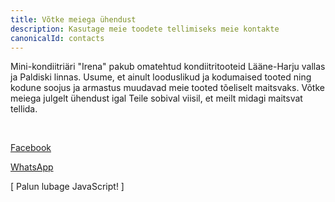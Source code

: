 ```yaml
---
title: Võtke meiega ühendust
description: Kasutage meie toodete tellimiseks meie kontakte
canonicalId: contacts
---
```


Mini-kondiitriäri "Irena" pakub omatehtud kondiitritooteid Lääne-Harju vallas ja Paldiski linnas. Usume, et ainult looduslikud ja kodumaised tooted ning kodune soojus ja armastus muudavad meie tooted tõeliselt maitsvaks. Võtke meiega julgelt ühendust igal Teile sobival viisil, et meilt midagi maitsvat tellida.

<br />

<a href="https://www.facebook.com/irena.cooking/" target="_blank" rel="noopener">Facebook</a>

<a href="https://wa.link/sj6i9m" target="_blank" rel="noopener">WhatsApp</a>

<span id="email-placeholder">[ Palun lubage JavaScript! ]</span>
